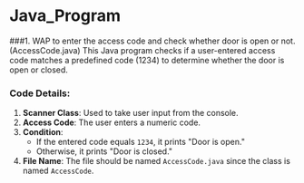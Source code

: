 # Java_Program
###1. WAP to enter the access code and check whether door is open or not. (AccessCode.java)
This Java program checks if a user-entered access code matches a predefined code (1234) to determine whether the door is open or closed. 

### Code Details:
1. **Scanner Class**: Used to take user input from the console.
2. **Access Code**: The user enters a numeric code.
3. **Condition**:
   - If the entered code equals `1234`, it prints "Door is open."
   - Otherwise, it prints "Door is closed."
4. **File Name**: The file should be named `AccessCode.java` since the class is named `AccessCode`.
